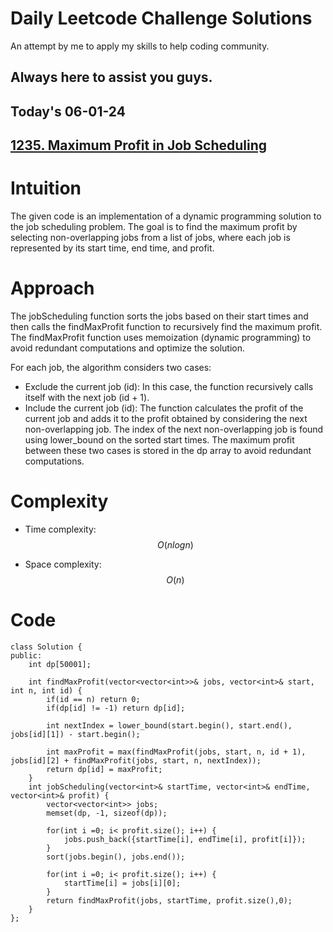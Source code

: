 # Daily Leetcode Challenge Solutions

An attempt by me to apply my skills to help coding community.

## Always here to assist you guys.

## Today's 06-01-24 
## [1235. Maximum Profit in Job Scheduling](https://leetcode.com/problems/maximum-profit-in-job-scheduling/description/)

# Intuition
<!-- Describe your first thoughts on how to solve this problem. -->
The given code is an implementation of a dynamic programming solution to the job scheduling problem. The goal is to find the maximum profit by selecting non-overlapping jobs from a list of jobs, where each job is represented by its start time, end time, and profit.

# Approach
<!-- Describe your approach to solving the problem. -->
The jobScheduling function sorts the jobs based on their start times and then calls the findMaxProfit function to recursively find the maximum profit. The findMaxProfit function uses memoization (dynamic programming) to avoid redundant computations and optimize the solution.

For each job, the algorithm considers two cases:

- Exclude the current job (id): In this case, the function recursively calls itself with the next job (id + 1).
- Include the current job (id): The function calculates the profit of the current job and adds it to the profit obtained by considering the next non-overlapping job. The index of the next non-overlapping job is found using lower_bound on the sorted start times.
The maximum profit between these two cases is stored in the dp array to avoid redundant computations.

# Complexity
- Time complexity: $$O(nlogn)$$
<!-- Add your time complexity here, e.g. $$O(n)$$ -->

- Space complexity: $$O(n)$$
<!-- Add your space complexity here, e.g. $$O(n)$$ -->

# Code
```
class Solution {
public:
    int dp[50001];

    int findMaxProfit(vector<vector<int>>& jobs, vector<int>& start, int n, int id) {
        if(id == n) return 0;
        if(dp[id] != -1) return dp[id];

        int nextIndex = lower_bound(start.begin(), start.end(), jobs[id][1]) - start.begin();

        int maxProfit = max(findMaxProfit(jobs, start, n, id + 1), jobs[id][2] + findMaxProfit(jobs, start, n, nextIndex));
        return dp[id] = maxProfit;
    }
    int jobScheduling(vector<int>& startTime, vector<int>& endTime, vector<int>& profit) {
        vector<vector<int>> jobs;
        memset(dp, -1, sizeof(dp));

        for(int i =0; i< profit.size(); i++) {
            jobs.push_back({startTime[i], endTime[i], profit[i]});
        }
        sort(jobs.begin(), jobs.end());

        for(int i =0; i< profit.size(); i++) {
            startTime[i] = jobs[i][0];
        }
        return findMaxProfit(jobs, startTime, profit.size(),0);
    }
};
```